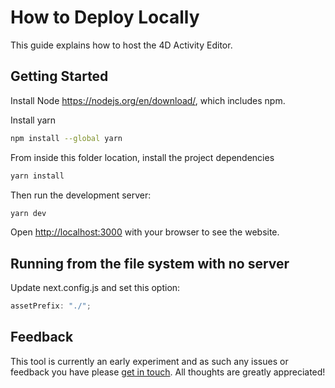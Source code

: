 # How to Deploy Locally

This guide explains how to host the 4D Activity Editor.

## Getting Started

Install Node https://nodejs.org/en/download/, which includes npm.

Install yarn

```bash
npm install --global yarn
```

From inside this folder location, install the project dependencies

```bash
yarn install
```

Then run the development server:

```bash
yarn dev
```

Open [http://localhost:3000](http://localhost:3000) with your browser to see the website.

## Running from the file system with no server

Update next.config.js and set this option:

```js
assetPrefix: "./";
```

## Feedback

This tool is currently an early experiment and as such any issues or feedback you have please [get in touch](https://github.com/Apollo-Protocol/4d-activity-editor/discussions). All thoughts are greatly appreciated!
